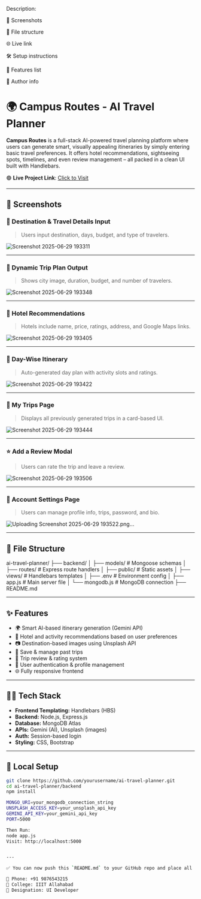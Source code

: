 
Description:

📸 Screenshots

📂 File structure

🌐 Live link

🛠 Setup instructions

🧾 Features list

🪪 Author info


# 🌍 Campus Routes - AI Travel Planner

**Campus Routes** is a full-stack AI-powered travel planning platform where users can generate smart, visually appealing itineraries by simply entering basic travel preferences. It offers hotel recommendations, sightseeing spots, timelines, and even review management – all packed in a clean UI built with Handlebars.

🟢 **Live Project Link**: [Click to Visit](https://ai-trip-planner-team-7-tfzq.onrender.com)

---

## 📸 Screenshots

### 🧭 Destination & Travel Details Input
> Users input destination, days, budget, and type of travelers.

![Screenshot 2025-06-29 193311](https://github.com/user-attachments/assets/71ed4dd4-c22d-4b7d-ae96-1cad25072456)


---

### 🧳 Dynamic Trip Plan Output
> Shows city image, duration, budget, and number of travelers.

![Screenshot 2025-06-29 193348](https://github.com/user-attachments/assets/b2d0f3a9-1401-4166-98dd-cee896f441fe)



---

### 🏨 Hotel Recommendations
> Hotels include name, price, ratings, address, and Google Maps links.

![Screenshot 2025-06-29 193405](https://github.com/user-attachments/assets/6aa9ac18-a0c7-4b26-8f60-1ba4e803af4c)

---

### 📅 Day-Wise Itinerary
> Auto-generated day plan with activity slots and ratings.

![Screenshot 2025-06-29 193422](https://github.com/user-attachments/assets/03749830-a272-4b7a-9bd1-0f3a40519efd)


---

### 📂 My Trips Page
> Displays all previously generated trips in a card-based UI.

![Screenshot 2025-06-29 193444](https://github.com/user-attachments/assets/e947dce4-ecc5-42be-afc6-6e0da5a820de)


---

### ⭐ Add a Review Modal
> Users can rate the trip and leave a review.

![Screenshot 2025-06-29 193506](https://github.com/user-attachments/assets/a158edd5-ccdf-4f21-9c1a-15273f913271)



---

### 👤 Account Settings Page
> Users can manage profile info, trips, password, and bio.

![Uploading Screenshot 2025-06-29 193522.png…]()



---

## 📁 File Structure

ai-travel-planner/
├── backend/
│ ├── models/ # Mongoose schemas
│ ├── routes/ # Express route handlers
│ ├── public/ # Static assets
│ ├── views/ # Handlebars templates
│ ├── .env # Environment config
│ ├── app.js # Main server file
│ └── mongodb.js # MongoDB connection
├── README.md


---

## ✨ Features

- 🌍 Smart AI-based itinerary generation (Gemini API)
- 🏨 Hotel and activity recommendations based on user preferences
- 📷 Destination-based images using Unsplash API
- 🧾 Save & manage past trips
- 💬 Trip review & rating system
- 👤 User authentication & profile management
- 🌐 Fully responsive frontend

---

## 🧑‍💻 Tech Stack

- **Frontend Templating:** Handlebars (HBS)
- **Backend:** Node.js, Express.js
- **Database:** MongoDB Atlas
- **APIs:** Gemini (AI), Unsplash (images)
- **Auth:** Session-based login
- **Styling:** CSS, Bootstrap

---

## 🔧 Local Setup

```bash
git clone https://github.com/yourusername/ai-travel-planner.git
cd ai-travel-planner/backend
npm install

MONGO_URI=your_mongodb_connection_string
UNSPLASH_ACCESS_KEY=your_unsplash_api_key
GEMINI_API_KEY=your_gemini_api_key
PORT=5000

Then Run:
node app.js
Visit: http://localhost:5000


---

✅ You can now push this `README.md` to your GitHub repo and place all screenshots in the repo root (or `assets/` folder) for visibility.

📱 Phone: +91 9876543215
🏫 College: IIIT Allahabad
💼 Designation: UI Developer
